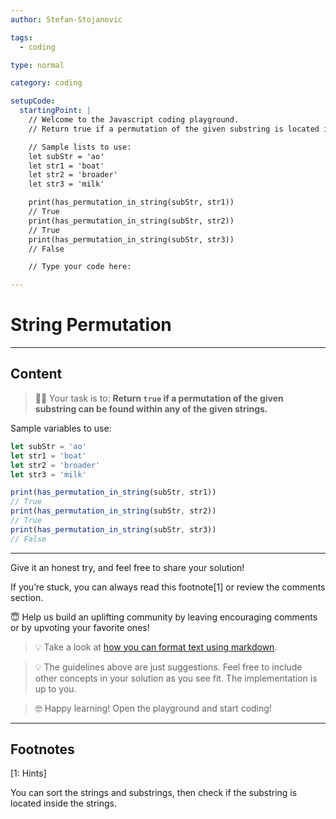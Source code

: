```yaml
---
author: Stefan-Stojanovic

tags:
  - coding

type: normal

category: coding

setupCode:
  startingPoint: |
    // Welcome to the Javascript coding playground.
    // Return true if a permutation of the given substring is located inside the given strings.

    // Sample lists to use:
    let subStr = 'ao'
    let str1 = 'boat'
    let str2 = 'broader'
    let str3 = 'milk'

    print(has_permutation_in_string(subStr, str1)) 
    // True
    print(has_permutation_in_string(subStr, str2)) 
    // True
    print(has_permutation_in_string(subStr, str3)) 
    // False

    // Type your code here:

---
```


# String Permutation

---

## Content

> 👩‍💻 Your task is to: **Return `true` if a permutation of the given substring can be found within any of the given strings.**

Sample variables to use:
```javascript
let subStr = 'ao'
let str1 = 'boat'
let str2 = 'broader'
let str3 = 'milk'

print(has_permutation_in_string(subStr, str1)) 
// True
print(has_permutation_in_string(subStr, str2)) 
// True
print(has_permutation_in_string(subStr, str3)) 
// False
```

---

Give it an honest try, and feel free to share your solution!

If you’re stuck, you can always read this footnote[1] or review the comments section.

😇 Help us build an uplifting community by leaving encouraging comments or by upvoting your favorite ones!

> 💡 Take a look at [how you can format text using markdown](https://www.enki.com/glossary/general/markdown-formatting).

> 💡 The guidelines above are just suggestions. Feel free to include other concepts in your solution as you see fit. The implementation is up to you.

> 🤓 Happy learning! Open the playground and start coding!

---

## Footnotes

[1: Hints]

You can sort the strings and substrings, then check if the substring is located inside the strings.